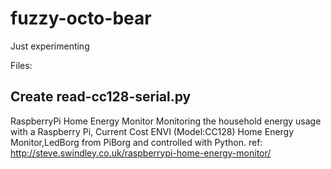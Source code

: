 fuzzy-octo-bear
===============

Just experimenting

Files:

Create read-cc128-serial.py
---------------------------
RaspberryPi Home Energy Monitor
Monitoring the household energy usage with a Raspberry Pi, Current Cost ENVI (Model:CC128) Home Energy Monitor,LedBorg from PiBorg and controlled with Python.
ref: http://steve.swindley.co.uk/raspberrypi-home-energy-monitor/
